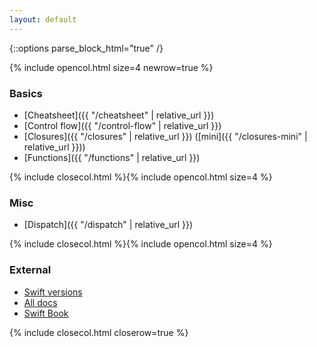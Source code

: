 ```yaml
---
layout: default
---
```

{::options parse_block_html="true" /}

{% include opencol.html size=4 newrow=true %}

### Basics

* [Cheatsheet]({{ "/cheatsheet" | relative_url }})
* [Control flow]({{ "/control-flow" | relative_url }})
* [Closures]({{ "/closures" | relative_url }}) ([mini]({{ "/closures-mini" | relative_url }}))
* [Functions]({{ "/functions" | relative_url }})

{% include closecol.html %}{% include opencol.html size=4 %}

### Misc

* [Dispatch]({{ "/dispatch" | relative_url }})

{% include closecol.html %}{% include opencol.html size=4 %}

### External

* [Swift versions](https://iosref.com/swift/)
* [All docs](https://swift.org/documentation/)
* [Swift Book](https://docs.swift.org/book/)

{% include closecol.html closerow=true %}
